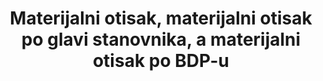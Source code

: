 ---
permalink: /8-4-1/
sdg_goal: 8
layout: indicator
indicator: 8.4.1
indicator_variable: null
graph: null
graph_type_description: EPA  does  not  have  these  data
graph_status_notes: unk
variable_description: null
variable_notes: null
un_designated_tier: '3'
un_custodial_agency: 'UNEP  (Partnering  Agencies:  OECD)'
target_id: '8.4'
title: >-
  Materijalni otisak, materijalni otisak po glavi stanovnika, a materijalni otisak po BDP-u
has_metadata: true
rationale_interpretation: >-
  Materijalni otisak potrošnje iznosi količinu primarnih materijala potrebnih za zadovoljavanje finalne potražnje neke zemlje i može se tumačiti kao pokazatelj materijalnog standarda života / razine kapitalizacije gospodarstva. Per_capita MF opisuje prosječnu uporabu materijala za konačnu potražnju. DMC i MF moraju se gledati u kombinaciji jer pokrivaju dva aspekta gospodarstva, proizvodnje i potrošnje. DMC izvještava o stvarnoj količini materijala u gospodarstvu, a MF je virtualni iznos koji je potreban za cijeli opskrbni lanac za pružanje potpune potražnje. Zemlja može, primjerice, imati vrlo visok DMC jer ima veliki sektor primarne proizvodnje za izvoz ili vrlo nizak DMC jer je većinu materijalnih intenzivnih industrijskih procesa outsourceda u druge zemlje. Materijalni trag korigira za oba fenomena.
goal_meta_link: 'http://unstats.un.org/sdgs/files/metadata-compilation/Metadata-Goal-8.pdf'
goal_meta_link_page: 7
indicator_name: >-
  Materijalni otisak, materijalni otisak po glavi stanovnika, a materijalni otisak po BDP-u
target: >-
  Poboljšati postupno, do 2030. godine, globalnu učinkovitost resursa u potrošnji i proizvodnji i nastojati razdvojiti gospodarski rast od degradacije okoliša, sukladno 10-godišnjem okviru programa održive potrošnje i proizvodnje, a razvijene zemlje preuzimaju vodstvo.
indicator_definition: >-
  Materijalni trag (MF) pripisuje se globalnoj ekstrakciji materijala na domaću finalnu potražnju neke zemlje. Je izračunat kao sirovine ekvivalent uvoza (RMEIM) plus domaće ekstrakcije (DE) minus sirovina ekvivalenta izvoza (RMEEX). Za dodjeljivanje primarnih potreba za materijalima konačne potražnje koristi se globalni multi_regionalni input_output (MRIO) okvir. Metoda atribucije bazirano na I_O analitičkim alatima detaljno je opisana u Wiedmann et al. 2015. Temelji se na EORA MRIO okviru kojeg je razvio Sveučilište u Sydneyu, Australija (Lenzen i sur. 2013), što je međunarodno dobro uspostavljen i najdetaljniji i pouzdani MRIO okvir dostupan do danas.
source_title: null
source_notes: null
published: true  

---